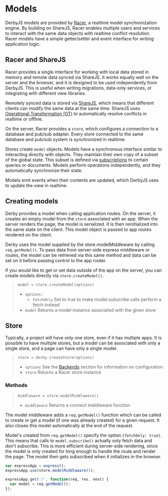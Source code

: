 # Models

DerbyJS models are provided by [Racer](https://github.com/derbyjs/racer), a realtime model synchronization engine. By building on ShareJS, Racer enables multiple users and services to interact with the same data objects with realtime conflict resolution. Racer models have a simple getter/setter and event interface for writing application logic.

## Racer and ShareJS

Racer provides a single interface for working with local data stored in memory and remote data synced via ShareJS. It works equally well on the server and the browser, and it is designed to be used independently from DerbyJS. This is useful when writing migrations, data-only services, or integrating with different view libraries.

Remotely synced data is stored via [ShareJS](http://sharejs.org/), which means that different clients can modify the same data at the same time. ShareJS uses [Operational Transformation (OT)](http://en.wikipedia.org/wiki/Operational_transformation) to automatically resolve conflicts in realtime or offline.

On the server, Racer provides a `store`, which configures a connection to a database and pub/sub adapter. Every store connected to the same database and pub/sub system is synchronized in realtime.

Stores create `model` objects. Models have a synchronous interface similar to interacting directly with objects. They maintain their own copy of a subset of the global state. This subset is defined via [subscriptions](models/backends#loading-data-into-a-model) to certain queries or documents. Models perform operations independently, and they automatically synchronize their state.

Models emit events when their contents are updated, which DerbyJS uses to update the view in realtime.

## Creating models

Derby provides a model when calling application routes. On the server, it creates an empty model from the `store` associated with an app. When the server renders the page, the model is serialized. It is then reinitialized into the same state on the client. This model object is passed to app routes rendered on the client.

Derby uses the model supplied by the store.modelMiddleware by calling `req.getModel()`. To pass data from server-side express middleware or routes, the model can be retrieved via this same method and data can be set on it before passing control to the app router.

If you would like to get or set data outside of the app on the server, you can create models directly via `store.createModel()`.

> `model = store.createModel(options)`
> * `options:`
>   * `fetchOnly` Set to true to make model.subscribe calls perform a fetch instead
> * `model` Returns a model instance associated with the given store

## Store

Typically, a project will have only one store, even if it has multiple apps. It is possible to have multiple stores, but a model can be associated with only a single store, and a page can have only a single model.

> `store = derby.createStore(options)`
> * `options` See the [Backends](backends) section for information on configuration
> * `store` Returns a Racer store instance

### Methods

> `middleware = store.modelMiddleware()`
> * `middleware` Returns a connect middleware function

The model middleware adds a `req.getModel()` function which can be called to create or get a model (if one was already created) for a given request. It also closes this model automatically at the end of the request.

Model's created from `req.getModel()` specify the option `{fetchOnly: true}`. This means that calls to `model.subscribe()` actually only fetch data and don't subscribe. This is more efficient during server-side rendering, since the model is only created for long enough to handle the route and render the page. The model then gets subscribed when it initializes in the browser.

```js
var expressApp = express();
expressApp.use(store.modelMiddleware());

expressApp.get('/', function(req, res, next) {
  var model = req.getModel();
});
```
